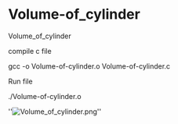 # Volume-of_cylinder
Volume_of_cylinder

compile  c file 

gcc -o Volume-of-cylinder.o  Volume-of-cylinder.c

Run file 

./Volume-of-cylinder.o


  ''![Volume_of_cylinder.png](/Volume_of_cylinderpng.png)''
